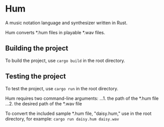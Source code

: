 Hum
===
A music notation language and synthesizer written in Rust.

Hum converts \*.hum files in playable \*.wav files.

Building the project
--------------------
To build the project, use `cargo build` in the root directory.

Testing the project
-------------------
To test the project, use `cargo run` in the root directory.

Hum requires two command-line arguments:
...1. the path of the \*.hum file
...2. the desired path of the \*.wav file

To convert the included sample \*.hum file, "daisy.hum," use in the root directory, for example:
`cargo run daisy.hum daisy.wav`
